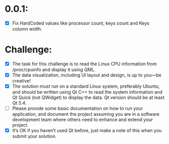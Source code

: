 # 0.0.1:
- [x] Fix HardCoded values like processor count, keys count and Keys column width.


# Challenge:
- [x] The task for this challenge is to read the Linux CPU information from /proc/cpuinfo and display it
using QML.
- [x] The data visualization, including UI layout and design, is up to you—be creative!
- [x] The solution must run on a standard Linux system, preferably Ubuntu, and should be written using Qt
C++ to read the system information and Qt Quick (not QWidget) to display the data. Qt version should
be at least Qt 5.4.
- [ ] Please provide some basic documentation on how to run your application, and document the project
assuming you are in a software development team where others need to enhance and extend your
project.
- [x] It’s OK if you haven’t used Qt before, just make a note of this when you submit your solution.
